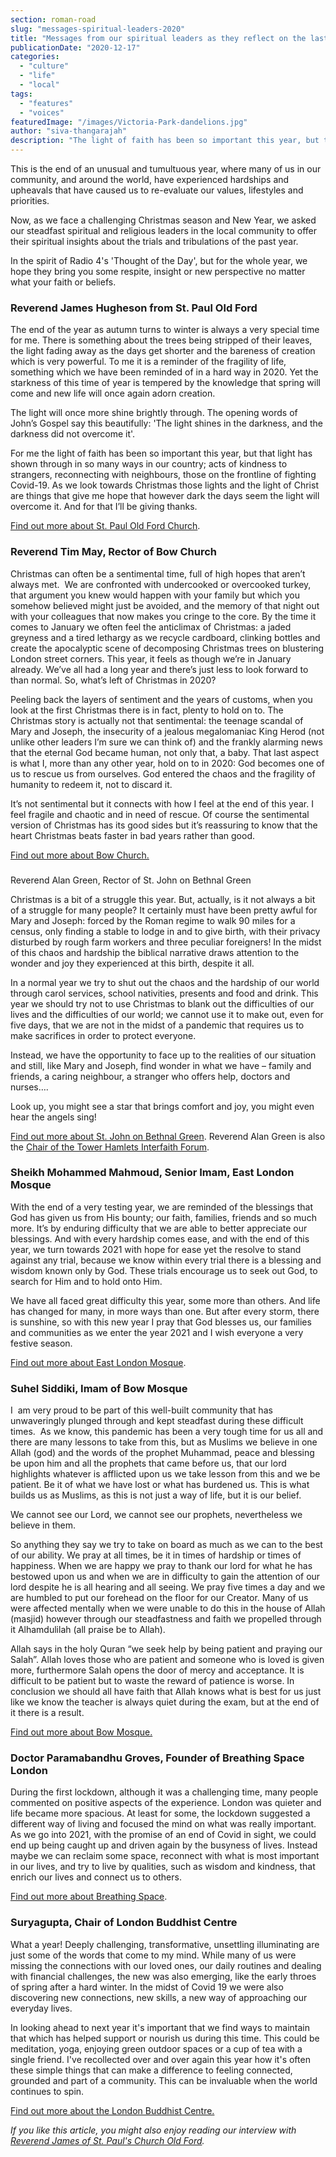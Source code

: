```yaml
---
section: roman-road
slug: "messages-spiritual-leaders-2020"
title: "Messages from our spiritual leaders as they reflect on the last year"
publicationDate: "2020-12-17"
categories: 
  - "culture"
  - "life"
  - "local"
tags: 
  - "features"
  - "voices"
featuredImage: "/images/Victoria-Park-dandelions.jpg"
author: "siva-thangarajah"
description: "The light of faith has been so important this year, but that light has shown through in so many ways in our country; acts of kindness to strangers, reconnecting with neighbours, those on the frontline of fighting Covid-19."
---
```


This is the end of an unusual and tumultuous year, where many of us in our community, and around the world, have experienced hardships and upheavals that have caused us to re-evaluate our values, lifestyles and priorities.

Now, as we face a challenging Christmas season and New Year, we asked our steadfast spiritual and religious leaders in the local community to offer their spiritual insights about the trials and tribulations of the past year.

In the spirit of Radio 4's 'Thought of the Day', but for the whole year, we hope they bring you some respite, insight or new perspective no matter what your faith or beliefs.

### Reverend James Hugheson from St. Paul Old Ford

The end of the year as autumn turns to winter is always a very special time for me. There is something about the trees being stripped of their leaves, the light fading away as the days get shorter and the bareness of creation which is very powerful. To me it is a reminder of the fragility of life, something which we have been reminded of in a hard way in 2020. Yet the starkness of this time of year is tempered by the knowledge that spring will come and new life will once again adorn creation.

The light will once more shine brightly through. The opening words of John’s Gospel say this beautifully: 'The light shines in the darkness, and the darkness did not overcome it'.

For me the light of faith has been so important this year, but that light has shown through in so many ways in our country; acts of kindness to strangers, reconnecting with neighbours, those on the frontline of fighting Covid-19. As we look towards Christmas those lights and the light of Christ are things that give me hope that however dark the days seem the light will overcome it. And for that I’ll be giving thanks. 

[Find out more about St. Paul Old Ford Church](https://www.stpauloldford.com).

### Reverend Tim May, Rector of Bow Church

Christmas can often be a sentimental time, full of high hopes that aren’t always met.  We are confronted with undercooked or overcooked turkey, that argument you knew would happen with your family but which you somehow believed might just be avoided, and the memory of that night out with your colleagues that now makes you cringe to the core. By the time it comes to January we often feel the anticlimax of Christmas: a jaded greyness and a tired lethargy as we recycle cardboard, clinking bottles and create the apocalyptic scene of decomposing Christmas trees on blustering London street corners. This year, it feels as though we’re in January already. We’ve all had a long year and there’s just less to look forward to than normal. So, what’s left of Christmas in 2020?

Peeling back the layers of sentiment and the years of customs, when you look at the first Christmas there is in fact, plenty to hold on to. The Christmas story is actually not that sentimental: the teenage scandal of Mary and Joseph, the insecurity of a jealous megalomaniac King Herod (not unlike other leaders I’m sure we can think of) and the frankly alarming news that the eternal God became human, not only that, a baby. That last aspect is what I, more than any other year, hold on to in 2020: God becomes one of us to rescue us from ourselves. God entered the chaos and the fragility of humanity to redeem it, not to discard it.

It’s not sentimental but it connects with how I feel at the end of this year. I feel fragile and chaotic and in need of rescue. Of course the sentimental version of Christmas has its good sides but it’s reassuring to know that the heart Christmas beats faster in bad years rather than good.

[Find out more about Bow Church.](https://www.bow.church)

###   
Reverend Alan Green, Rector of St. John on Bethnal Green

Christmas is a bit of a struggle this year. But, actually, is it not always a bit of a struggle for many people? It certainly must have been pretty awful for Mary and Joseph: forced by the Roman regime to walk 90 miles for a census, only finding a stable to lodge in and to give birth, with their privacy disturbed by rough farm workers and three peculiar foreigners! In the midst of this chaos and hardship the biblical narrative draws attention to the wonder and joy they experienced at this birth, despite it all.

In a normal year we try to shut out the chaos and the hardship of our world through carol services, school nativities, presents and food and drink. This year we should try not to use Christmas to blank out the difficulties of our lives and the difficulties of our world; we cannot use it to make out, even for five days, that we are not in the midst of a pandemic that requires us to make sacrifices in order to protect everyone.

Instead, we have the opportunity to face up to the realities of our situation and still, like Mary and Joseph, find wonder in what we have – family and friends, a caring neighbour, a stranger who offers help, doctors and nurses….

Look up, you might see a star that brings comfort and joy, you might even hear the angels sing!

[Find out more about St. John on Bethnal Green](https://www.stjohnonbethnalgreen.org). Reverend Alan Green is also the [Chair of the Tower Hamlets Interfaith Forum](https://www.faithintowerhamlets.org).

### Sheikh Mohammed Mahmoud, Senior Imam, East London Mosque

With the end of a very testing year, we are reminded of the blessings that God has given us from His bounty; our faith, families, friends and so much more. It’s by enduring difficulty that we are able to better appreciate our blessings. And with every hardship comes ease, and with the end of this year, we turn towards 2021 with hope for ease yet the resolve to stand against any trial, because we know within every trial there is a blessing and wisdom known only by God. These trials encourage us to seek out God, to search for Him and to hold onto Him. 

We have all faced great difficulty this year, some more than others. And life has changed for many, in more ways than one. But after every storm, there is sunshine, so with this new year I pray that God blesses us, our families and communities as we enter the year 2021 and I wish everyone a very festive season.

[Find out more about East London Mosque](https://www.eastlondonmosque.org.uk).

### Suhel Siddiki, Imam of Bow Mosque

I  am very proud to be part of this well-built community that has unwaveringly plunged through and kept steadfast during these difficult times.  As we know, this pandemic has been a very tough time for us all and there are many lessons to take from this, but as Muslims we believe in one Allah (god) and the words of the prophet Muhammad, peace and blessing be upon him and all the prophets that came before us, that our lord highlights whatever is afflicted upon us we take lesson from this and we be patient. Be it of what we have lost or what has burdened us. This is what builds us as Muslims, as this is not just a way of life, but it is our belief.

We cannot see our Lord, we cannot see our prophets, nevertheless we believe in them.

So anything they say we try to take on board as much as we can to the best of our ability. We pray at all times, be it in times of hardship or times of happiness. When we are happy we pray to thank our lord for what he has bestowed upon us and when we are in difficulty to gain the attention of our lord despite he is all hearing and all seeing. We pray five times a day and we are humbled to put our forehead on the floor for our Creator. Many of us were affected mentally when we were unable to do this in the house of Allah (masjid) however through our steadfastness and faith we propelled through it Alhamdulilah (all praise be to Allah). 

Allah says in the holy Quran “we seek help by being patient and praying our Salah”. Allah loves those who are patient and someone who is loved is given more, furthermore Salah opens the door of mercy and acceptance. It is difficult to be patient but to waste the reward of patience is worse. In conclusion we should all have faith that Allah knows what is best for us just like we know the teacher is always quiet during the exam, but at the end of it there is a result.

[Find out more about Bow Mosque.](https://www.bowmosque.co.uk)

### Doctor Paramabandhu Groves, Founder of Breathing Space London

During the first lockdown, although it was a challenging time, many people commented on positive aspects of the experience. London was quieter and life became more spacious. At least for some, the lockdown suggested a different way of living and focused the mind on what was really important. As we go into 2021, with the promise of an end of Covid in sight, we could end up being caught up and driven again by the busyness of lives. Instead maybe we can reclaim some space, reconnect with what is most important in our lives, and try to live by qualities, such as wisdom and kindness, that enrich our lives and connect us to others.

[Find out more about Breathing Space](https://www.breathingspacelondon.org.uk/about-Breathing-Space/about-LBC).

### Suryagupta, Chair of London Buddhist Centre

What a year! Deeply challenging, transformative, unsettling illuminating are just some of the words that come to my mind. While many of us were missing the connections with our loved ones, our daily routines and dealing with financial challenges, the new was also emerging, like the early throes of spring after a hard winter. In the midst of Covid 19 we were also discovering new connections, new skills, a new way of approaching our everyday lives. 

In looking ahead to next year it's important that we find ways to maintain that which has helped support or nourish us during this time. This could be meditation, yoga, enjoying green outdoor spaces or a cup of tea with a single friend. I've recollected over and over again this year how it's often these simple things that can make a difference to feeling connected, grounded and part of a community. This can be invaluable when the world continues to spin.

[Find out more about the London Buddhist Centre.](https://londonbuddhistcentre.com)

_If you like this article, you might also enjoy reading our interview with [Reverend James of St. Paul's Church Old Ford](https://romanroadlondon.com/st-pauls-church-old-ford-road/)._
